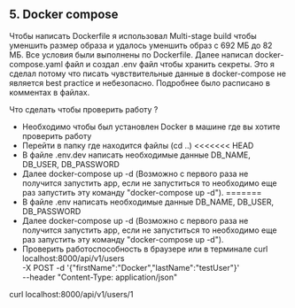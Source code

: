 ## 5. Docker compose


Чтобы написать Dockerfile я использовал Multi-stage build чтобы уменшить размер образа и удалось уменшить образ с 692 МБ до 82 МБ. Все условия были выполнены по Dockerfile. 
Далее написал docker-compose.yaml файл и создал .env файл чтобы хранить секреты. Это я сделал потому что писать чувствительные данные в docker-compose не является best practice и небезопасно. Подробнее было расписано в комментах в файлах.

Что сделать чтобы проверить работу ?
- Необходимо чтобы был установлен Docker в машине где вы хотите проверить работу
- Перейти в папку где находится файлы (cd ..)
<<<<<<< HEAD
- В файле .env.dev написать необходимые данные DB_NAME, DB_USER, DB_PASSWORD
- Далее docker-compose up -d (Возможно с первого раза не получится запустить app, если не запуститься то необходимо еще раз  запустить эту команду "docker-compose up -d"). 
=======
- В файле .env написать необходимые данные DB_NAME, DB_USER, DB_PASSWORD
- Далее docker-compose up -d (Возможно с первого раза не получится запустить app, если не запуститься то необходимо еще раз  запустить эту команду "docker-compose up -d"). 
- Проверить работоспособность в браузере или в терминале
curl localhost:8000/api/v1/users \
  -X POST -d '{"firstName":"Docker","lastName":"testUser"}' \
  --header "Content-Type: application/json"

curl localhost:8000/api/v1/users/1

